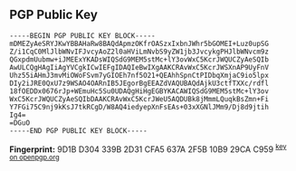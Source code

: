 ## PGP Public Key

```
-----BEGIN PGP PUBLIC KEY BLOCK-----
mDMEZyAeSRYJKwYBBAHaRw8BAQdApmzOKfrOASzxIxbnJWhr5bGOMEI+Luz0upSG
Z/i1CqC0MlJlbWNvIFJvcyAoZ2l0aHViLmNvbS9yZW1jb3JvcykgPHJlbWNvcm9z
QGxpdmUubmw+iJMEExYKADsWIQSdG9MEM5stMc+lY3ovWxC5KcrJWQUCZyAeSQIb
AwULCQgHAgIiAgYVCgkICwIEFgIDAQIeBwIXgAAKCRAvWxC5KcrJWSXnAP9UyFnV
Uhz55iAHmJ3mvMiOWoFSvm7yGIOEh7nf5O21+QEAhhSpnCtPIDbqXmjaC9io5lpx
DIy2iJRE0QxU7z9WSAO4OARnIB5JEgorBgEEAZdVAQUBAQdAjkU3ctfTXXc/rdfl
18fOEDDx0676rJp+WEmuHc5Su0UDAQgHiHgEGBYKACAWIQSdG9MEM5stMc+lY3ov
WxC5KcrJWQUCZyAeSQIbDAAKCRAvWxC5KcrJWeU5AQDUBk8jMmmLQuqkBsZmn+Fi
Y7FGi75C9nj9kKsJ7tkRCgD/W8AQ4iedyepXnFsEAs+03xXGNlJMm9/Dj8d9jtih
Ig4=
=DGuO
-----END PGP PUBLIC KEY BLOCK-----
```

**Fingerprint:** 9D1B D304 339B 2D31 CFA5  637A 2F5B 10B9 29CA C959 <sup>[key on openpgp.org](https://keys.openpgp.org/vks/v1/by-fingerprint/9D1BD304339B2D31CFA5637A2F5B10B929CAC959)</sup>